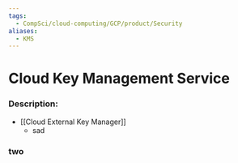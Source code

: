 ```yaml
---
tags:
  - CompSci/cloud-computing/GCP/product/Security
aliases:
  - KMS
---
```

# Cloud Key Management Service
### Description:
- [[Cloud External Key Manager]]
	- sad
### two